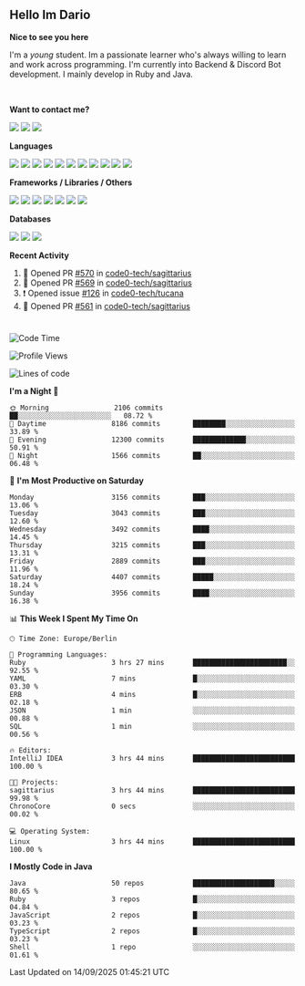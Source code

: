 <h2>Hello Im Dario</h2>

**Nice to see you here**

I'm a *young* student. Im a passionate learner who's always willing to learn and work across
programming. I'm currently into Backend & Discord Bot development. I mainly develop in Ruby and Java.

<br/>

**Want to contact me?**

<a href="https://github.com/knerio"><img src="https://img.shields.io/badge/-Github-blue?style=for-the-badge&logo=github&logoColor=white"/></a> <a href="https://discord.com/users/639416958923702292"><img src="https://img.shields.io/badge/-knerio-blue?style=for-the-badge&logo=discord&logoColor=white"/></a> <a href="https://twitch.tv/dopalos_"><img src="https://img.shields.io/badge/-twitch-blue?style=for-the-badge&logo=twitch&logoColor=white"/></a>

**Languages**

<img src="https://img.shields.io/badge/-Java-blue?style=for-the-badge&logo=java&logoColor=white"/> <img src="https://img.shields.io/badge/-Ruby-blue?style=for-the-badge&logo=Ruby&logoColor=white"/> <img src="https://img.shields.io/badge/-Git-blue?style=for-the-badge&logo=Git&logoColor=white"/> <img src="https://img.shields.io/badge/-HTML-blue?style=for-the-badge&logo=html5&logoColor=white"/> <img src="https://img.shields.io/badge/-CSS-blue?style=for-the-badge&logo=CSS3&logoColor=white"/> <img src="https://img.shields.io/badge/-Javascript-blue?style=for-the-badge&logo=javascript&logoColor=white"/> <img src="https://img.shields.io/badge/-Typescript-blue?style=for-the-badge&logo=TypeScript&logoColor=white"/> <img src="https://img.shields.io/badge/-Kotlin-blue?style=for-the-badge&logo=kotlin&logoColor=white"/> <img src="https://img.shields.io/badge/-SQL-blue?style=for-the-badge&logo=MYSQL&logoColor=white"/> <img src="https://img.shields.io/badge/-Markdown-blue?style=for-the-badge&logo=Markdown&logoColor=white"/> <img src="https://img.shields.io/badge/-JSON-blue?style=for-the-badge&logo=JSON&logoColor=white"/>
<br/>

 **Frameworks / Libraries / Others**

<img src="https://img.shields.io/badge/-Ruby_On_Rails-blue?style=for-the-badge&logo=ruby-on-rails&logoColor=white"/> <img src="https://img.shields.io/badge/-JDA-blue?style=for-the-badge&logo=JDA&logoColor=white"/> <img src="https://img.shields.io/badge/-Bootstrap-blue?style=for-the-badge&logo=Bootstrap&logoColor=white"/> <img src="https://img.shields.io/badge/-Node.JS-blue?style=for-the-badge&logo=node.js&logoColor=white"/> <img src="https://img.shields.io/badge/-React-blue?style=for-the-badge&logo=React&logoColor=white"/> <img src="https://img.shields.io/badge/-Express-blue?style=for-the-badge&logo=Express&logoColor=white"/> <img src="https://img.shields.io/badge/-Next.Js-blue?style=for-the-badge&logo=Next.Js&logoColor=white"/>

**Databases**

<img src="https://img.shields.io/badge/-MongoDB-blue?style=for-the-badge&logo=mongodb&logoColor=white"/> <img src="https://img.shields.io/badge/-MariaDB-blue?style=for-the-badge&logo=MariaDB&logoColor=white"/>
<img src="https://img.shields.io/badge/-PostgreSQL-blue?style=for-the-badge&logo=PostgreSQl&logoColor=white"/>

**Recent Activity**

<!--RECENT_ACTIVITY:start-->
1. 💪 Opened PR [#570](https://github.com/code0-tech/sagittarius/pull/570) in [code0-tech/sagittarius](https://github.com/code0-tech/sagittarius)<br>
2. 💪 Opened PR [#569](https://github.com/code0-tech/sagittarius/pull/569) in [code0-tech/sagittarius](https://github.com/code0-tech/sagittarius)<br>
3. ❗️ Opened issue [#126](https://github.com/code0-tech/tucana/issues/126) in [code0-tech/tucana](https://github.com/code0-tech/tucana)<br>
4. 💪 Opened PR [#561](https://github.com/code0-tech/sagittarius/pull/561) in [code0-tech/sagittarius](https://github.com/code0-tech/sagittarius)<br>
<!--RECENT_ACTIVITY:end-->
 
#

<!--START_SECTION:waka-->
![Code Time](http://img.shields.io/badge/Code%20Time-1%2C274%20hrs%2051%20mins-blue)

![Profile Views](http://img.shields.io/badge/Profile%20Views-0-blue)

![Lines of code](https://img.shields.io/badge/From%20Hello%20World%20I%27ve%20Written-1.9%20million%20lines%20of%20code-blue)

**I'm a Night 🦉** 

```text
🌞 Morning                2106 commits        ██░░░░░░░░░░░░░░░░░░░░░░░   08.72 % 
🌆 Daytime                8186 commits        ████████░░░░░░░░░░░░░░░░░   33.89 % 
🌃 Evening                12300 commits       █████████████░░░░░░░░░░░░   50.91 % 
🌙 Night                  1566 commits        ██░░░░░░░░░░░░░░░░░░░░░░░   06.48 % 
```
📅 **I'm Most Productive on Saturday** 

```text
Monday                   3156 commits        ███░░░░░░░░░░░░░░░░░░░░░░   13.06 % 
Tuesday                  3043 commits        ███░░░░░░░░░░░░░░░░░░░░░░   12.60 % 
Wednesday                3492 commits        ████░░░░░░░░░░░░░░░░░░░░░   14.45 % 
Thursday                 3215 commits        ███░░░░░░░░░░░░░░░░░░░░░░   13.31 % 
Friday                   2889 commits        ███░░░░░░░░░░░░░░░░░░░░░░   11.96 % 
Saturday                 4407 commits        █████░░░░░░░░░░░░░░░░░░░░   18.24 % 
Sunday                   3956 commits        ████░░░░░░░░░░░░░░░░░░░░░   16.38 % 
```


📊 **This Week I Spent My Time On** 

```text
🕑︎ Time Zone: Europe/Berlin

💬 Programming Languages: 
Ruby                     3 hrs 27 mins       ███████████████████████░░   92.55 % 
YAML                     7 mins              █░░░░░░░░░░░░░░░░░░░░░░░░   03.30 % 
ERB                      4 mins              █░░░░░░░░░░░░░░░░░░░░░░░░   02.18 % 
JSON                     1 min               ░░░░░░░░░░░░░░░░░░░░░░░░░   00.88 % 
SQL                      1 min               ░░░░░░░░░░░░░░░░░░░░░░░░░   00.56 % 

🔥 Editors: 
IntelliJ IDEA            3 hrs 44 mins       █████████████████████████   100.00 % 

🐱‍💻 Projects: 
sagittarius              3 hrs 44 mins       █████████████████████████   99.98 % 
ChronoCore               0 secs              ░░░░░░░░░░░░░░░░░░░░░░░░░   00.02 % 

💻 Operating System: 
Linux                    3 hrs 44 mins       █████████████████████████   100.00 % 
```

**I Mostly Code in Java** 

```text
Java                     50 repos            ████████████████████░░░░░   80.65 % 
Ruby                     3 repos             █░░░░░░░░░░░░░░░░░░░░░░░░   04.84 % 
JavaScript               2 repos             █░░░░░░░░░░░░░░░░░░░░░░░░   03.23 % 
TypeScript               2 repos             █░░░░░░░░░░░░░░░░░░░░░░░░   03.23 % 
Shell                    1 repo              ░░░░░░░░░░░░░░░░░░░░░░░░░   01.61 % 
```




 Last Updated on 14/09/2025 01:45:21 UTC
<!--END_SECTION:waka-->

